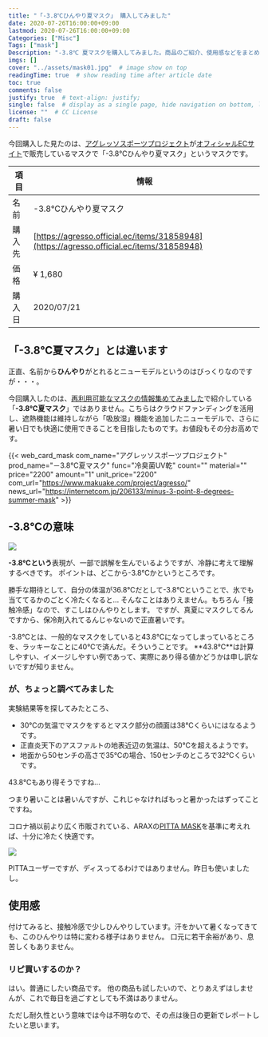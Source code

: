 ```yaml
---
title: "「-3.8℃ひんやり夏マスク」 購入してみました"
date: 2020-07-26T16:00:00+09:00
lastmod: 2020-07-26T16:00:00+09:00
Categories: ["Misc"]
Tags: ["mask"]
Description: "-3.8℃ 夏マスクを購入してみました。商品のご紹介、使用感などをまとめてみたいとおもいます。"
imgs: []
cover: "../assets/mask01.jpg"  # image show on top
readingTime: true  # show reading time after article date
toc: true
comments: false
justify: true  # text-align: justify;
single: false  # display as a single page, hide navigation on bottom, like as about page.
license: ""  # CC License
draft: false
---
```


今回購入した見たのは、[アグレッソスポーツプロジェクト](https://agresso-sp.com/)が[オフィシャルECサイト](https://agresso.official.ec/items/31858948)で販売しているマスクで「-3.8℃ひんやり夏マスク」というマスクです。

|項目|情報|
|-----|------|
|名前|-3.8℃ひんやり夏マスク|
|購入先|[https://agresso.official.ec/items/31858948](https://agresso.official.ec/items/31858948)|
|価格|¥ 1,680|
|購入日|2020/07/21|


## 「-3.8℃夏マスク」とは違います

正直、名前から**ひんやり**がとれるとニューモデルというのはびっくりなのですが・・・。

今回購入したのは、[再利用可能なマスクの情報集めてみました](/post/misc/mask/)で紹介している「**-3.8℃夏マスク**」ではありません。こちらはクラウドファンディングを活用し、遮熱機能は維持しながら「吸放湿」機能を追加したニューモデルで、さらに暑い日でも快適に使用できることを目指したものです。お値段もその分お高めです。

{{< web_card_mask com_name="アグレッソスポーツプロジェクト" prod_name="－3.8℃夏マスク" func="冷臭菌UV乾" count="" material="" price="2200" amount="1" unit_price="2200" com_url="https://www.makuake.com/project/agresso/" news_url="https://internetcom.jp/206133/minus-3-point-8-degrees-summer-mask" >}}


## -3.8℃の意味

![](https://base-ec2if.akamaized.net/w=500,a=0,q=90,u=1/images/item/origin/5118be84ceba1f1a9dbd18e79277b79b.jpg)

**-3.8℃という**表現が、一部で誤解を生んでいるようですが、冷静に考えて理解するべきです。
ポイントは、どこから-3.8℃かというところです。

勝手な期待として、自分の体温が36.8℃だとして-3.8℃ということで、氷でも当ててるかのごとく冷たくなると...
そんなことはありえません。もちろん「接触冷感」なので、すこしはひんやりとします。
ですが、真夏にマスクしてるんですから、保冷剤入れてるんじゃないので正直暑いです。

-3.8℃とは、一般的なマスクをしていると43.8℃になってしまっているところを、ラッキーなことに40℃で済んだ。そういうことです。
**43.8℃**は計算しやすい、イメージしやすい例であって、実際にあり得る値かどうかは申し訳ないですが知りません。

### が、ちょっと調べてみました
実験結果等を探してみたところ、
- 30℃の気温でマスクをするとマスク部分の顔面は38℃くらいにはなるようです。
- 正直炎天下のアスファルトの地表近辺の気温は、50℃を超えるようです。
- 地面から50センチの高さで35℃の場合、150センチのところで32℃くらいです。

43.8℃もあり得そうですね...

つまり暑いことは暑いんですが、これじゃなければもっと暑かったはずってことですね。

コロナ禍以前より広く市販されている、ARAXの[PITTA MASK](https://www.arax.co.jp/pittamask/product/)を基準に考えれば、十分に冷たく快適です。

![](https://www.arax.co.jp/pittamask/images/product/product_img_r_02.png)

PITTAユーザーですが、ディスってるわけではありません。昨日も使いましたし。

## 使用感

付けてみると、接触冷感で少しひんやりしています。汗をかいて暑くなってきても、このひんやりは特に変わる様子はありません。
口元に若干余裕があり、息苦しくもありません。

### リピ買いするのか？

はい。普通にしたい商品です。
他の商品も試したいので、とりあえずはしませんが、これで毎日を過ごすとしても不満はありません。

ただし耐久性という意味では今は不明なので、その点は後日の更新でレポートしたいと思います。